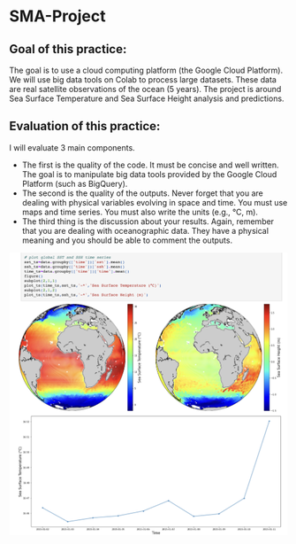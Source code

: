 # SMA-Project

## Goal of this practice:

The goal is to use a cloud computing platform (the Google Cloud Platform). We will use big data tools on Colab to process large datasets. These data are real satellite observations of the ocean (5 years).
The project is around Sea Surface Temperature and Sea Surface Height analysis and predictions.

## Evaluation of this practice:

I will evaluate 3 main components.
- The first is the quality of the code. It must be concise and well written. The goal is to manipulate big data tools provided by the Google Cloud Platform (such as BigQuery).
- The second is the quality of the outputs. Never forget that you are dealing with physical variables evolving in space and time. You must use maps and time series. You must also write the units (e.g., °C, m).
- The third thing is the discussion about your results. Again, remember that you are dealing with oceanographic data. They have a physical meaning and you should be able to comment the outputs.


![image](image.png)
